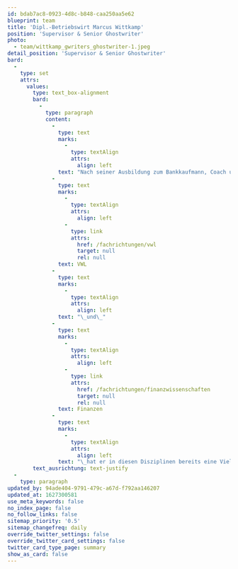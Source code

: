 ```yaml
---
id: bdab7ac8-0923-4d8c-b848-caa250aa5e62
blueprint: team
title: 'Dipl.-Betriebswirt Marcus Wittkamp'
position: 'Supervisor & Senior Ghostwriter'
photo:
  - team/wittkamp_gwriters_ghostwriter-1.jpeg
detail_position: 'Supervisor & Senior Ghostwriter'
bard:
  -
    type: set
    attrs:
      values:
        type: text_box-alignment
        bard:
          -
            type: paragraph
            content:
              -
                type: text
                marks:
                  -
                    type: textAlign
                    attrs:
                      align: left
                text: "Nach seiner Ausbildung zum Bankkaufmann, Coach und NLP-Practitioner (DVNLP) sowie einer Weiterbildung zum Bankfachwirt und Bankbetriebswirt absolvierte Marcus Wittkamp sein Studium zum Dipl.-Betriebswirt. Als ausgewiesener Experte für die Fachbereiche BWL,\_"
              -
                type: text
                marks:
                  -
                    type: textAlign
                    attrs:
                      align: left
                  -
                    type: link
                    attrs:
                      href: /fachrichtungen/vwl
                      target: null
                      rel: null
                text: VWL
              -
                type: text
                marks:
                  -
                    type: textAlign
                    attrs:
                      align: left
                text: "\_und\_"
              -
                type: text
                marks:
                  -
                    type: textAlign
                    attrs:
                      align: left
                  -
                    type: link
                    attrs:
                      href: /fachrichtungen/finanzwissenschaften
                      target: null
                      rel: null
                text: Finanzen
              -
                type: text
                marks:
                  -
                    type: textAlign
                    attrs:
                      align: left
                text: "\_hat er in diesen Disziplinen bereits eine Vielzahl an wissenschaftlichen Arbeiten und Artikeln verfasst und kann daher auf einen breiten Erfahrungsschatz als Ghostwriter für Wirtschaftswissenschaften zurückblicken. Darüber hinaus nutzt sein einzigartiges Auge fürs Detail als einer unserer Supervisor, die die herausragende Qualität jeder von uns erstellten wissenschaftlichen Arbeit sichern."
        text_ausrichtung: text-justify
  -
    type: paragraph
updated_by: 94ade404-9791-479c-a67d-f792aa146207
updated_at: 1627300581
use_meta_keywords: false
no_index_page: false
no_follow_links: false
sitemap_priority: '0.5'
sitemap_changefreq: daily
override_twitter_settings: false
override_twitter_card_settings: false
twitter_card_type_page: summary
show_as_card: false
---
```

